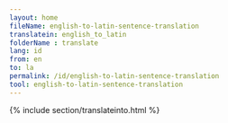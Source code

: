 ```yaml
---
layout: home
fileName: english-to-latin-sentence-translation
translatein: english_to_latin
folderName : translate
lang: id
from: en
to: la
permalink: /id/english-to-latin-sentence-translation
tool: english-to-latin-sentence-translation
---
```

{% include section/translateinto.html %}